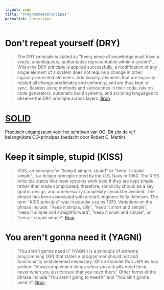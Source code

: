 ```yaml
---
layout: page
title: "Programmeerprincipes"
permalink: /principes
---
```


# Don't repeat yourself (DRY)
> The DRY principle is stated as "Every piece of knowledge must have a single, unambiguous, authoritative representation within a system"... When the DRY principle is applied successfully, a modification of any single element of a system does not require a change in other logically unrelated elements. Additionally, elements that are logically related all change predictably and uniformly, and are thus kept in sync. Besides using methods and subroutines in their code, rely on code generators, automatic build systems, and scripting languages to observe the DRY principle across layers. 
[Bron](https://en.wikipedia.org/wiki/Don't_repeat_yourself)

# [SOLID](/paradigmas/oo/solid)
Practisch uitgangspunt voor het schrijven van OO. Dit zijn de vijf belangrijkste OO-principes (bedacht door Robert C. Martin).

# Keep it simple, stupid (KISS)
> KISS, an acronym for "keep it simple, stupid" or "keep it stupid simple", is a design principle noted by the U.S. Navy in 1960. The KISS principle states that most systems work best if they are kept simple rather than made complicated; therefore, simplicity should be a key goal in design, and unnecessary complexity should be avoided. The phrase has been associated with aircraft engineer Kelly Johnson. The term "KISS principle" was in popular use by 1970. Variations on the phrase include: "Keep it simple, silly", "keep it short and simple", "keep it simple and straightforward", "keep it small and simple", or "keep it stupid simple".
[Bron](https://en.wikipedia.org/wiki/KISS_principle)

# You aren't gonna need it (YAGNI)
> "You aren't gonna need it" (YAGNI) is a principle of extreme programming (XP) that states a programmer should not add functionality until deemed necessary. XP co-founder Ron Jeffries has written: "Always implement things when you actually need them, never when you just foresee that you need them." Other forms of the phrase include "You aren't going to need it" and "You ain't gonna need it".
[Bron](https://en.wikipedia.org/wiki/You_aren't_gonna_need_it)
